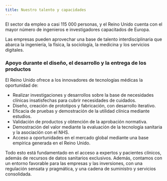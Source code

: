 ```yaml
---
title: Nuestro talento y capacidades
---
```

El sector da empleo a casi 115 000 personas, y el Reino Unido cuenta con el mayor número de ingenieros e investigadores capacitados de Europa.

Las empresas pueden aprovechar una base de talento interdisciplinaria que abarca la ingeniería, la física, la sociología, la medicina y los servicios digitales.

### Apoyo durante el diseño, el desarrollo y la entrega de los productos

El Reino Unido ofrece a los innovadores de tecnologías médicas la oportunidad de:

- Realizar investigaciones y desarrollos sobre la base de necesidades clínicas insatisfechas para cubrir necesidades de cuidados.
- Diseño, creación de prototipos y fabricación, con desarrollo iterativo.
- Eficacia de pruebas y demostración de la utilidad clínica mediante estudios.
- Validación de productos y obtención de la aprobación normativa.
- Demostración del valor mediante la evaluación de la tecnología sanitaria y la asociación con el NHS.
- Acceso a oportunidades en el mercado global mediante una base empírica generada en el Reino Unido.

Todo esto está fundamentado en el acceso a expertos y pacientes clínicos, además de recursos de datos sanitarios exclusivos. Además, contamos con un entorno favorable para las empresas y las inversiones, con una regulación sensata y pragmática, y una cadena de suministro y servicios consolidada.
